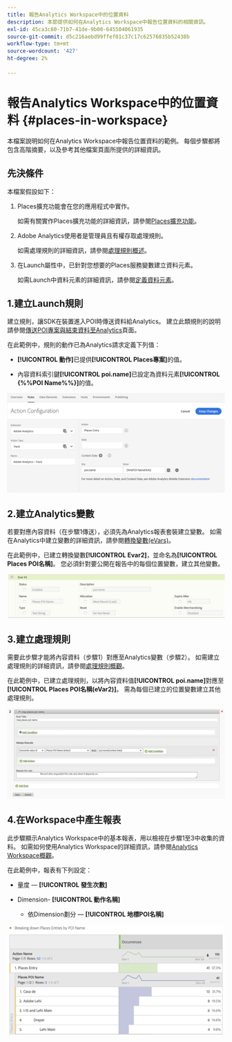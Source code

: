 ```yaml
---
title: 報告Analytics Workspace中的位置資料
description: 本節提供如何在Analytics Workspace中報告位置資料的相關資訊。
exl-id: 45ca3c80-71b7-41de-9b00-645504061935
source-git-commit: d5c216aebd99ffef01c37c17c62576835b52438b
workflow-type: tm+mt
source-wordcount: '427'
ht-degree: 2%

---
```


# 報告Analytics Workspace中的位置資料 {#places-in-workspace}

本檔案說明如何在Analytics Workspace中報告位置資料的範例。 每個步驟都將包含高階摘要，以及參考其他檔案頁面所提供的詳細資訊。

## 先決條件

本檔案假設如下：

1. Places擴充功能會在您的應用程式中實作。

   如需有關實作Places擴充功能的詳細資訊，請參閱[Places擴充功能](/help/places-ext-aep-sdks/places-extension/places-extension.md)。

1. Adobe Analytics使用者是管理員且有權存取處理規則。

   如需處理規則的詳細資訊，請參閱[處理規則概述](https://experienceleague.adobe.com/docs/analytics/admin/admin-tools/manage-report-suites/edit-report-suite/report-suite-general/c-processing-rules/processing-rules.html)。

1. 在Launch屬性中，已針對您想要的Places服務變數建立資料元素。

   如需Launch中資料元素的詳細資訊，請參閱[定義資料元素](/help/use-places-launch-workflow/define-data-elements.md)。


## 1.建立Launch規則

建立規則，讓SDK在裝置進入POI時傳送資料給Analytics。 建立此類規則的說明請參閱[傳送POI專案與結束資料至Analytics](/help/use-places-with-other-solutions/places-adobe-analytics/use-places-adobe-analytics.md)頁面。

在此範例中，規則的動作已為Analytics請求定義下列值：

* **[!UICONTROL 動作]**&#x200B;已提供&#x200B;**[!UICONTROL Places專案]**&#x200B;的值。

* 內容資料索引鍵&#x200B;**[!UICONTROL poi.name]**&#x200B;已設定為資料元素&#x200B;**[!UICONTROL {%%POI Name%%}]**&#x200B;的值。

![「設定動作」](/help/assets/pt-setAction.png)

## 2.建立Analytics變數

若要對應內容資料（在步驟1傳送），必須先為Analytics報表套裝建立變數。 如需在Analytics中建立變數的詳細資訊，請參閱[轉換變數(eVars)](https://experienceleague.adobe.com/docs/analytics/implementation/vars/page-vars/evar.html)。

在此範例中，已建立轉換變數&#x200B;**[!UICONTROL Evar2]**，並命名為&#x200B;**[!UICONTROL Places POI名稱]**。 您必須針對要公開在報告中的每個位置變數，建立其他變數。

![「建立分析變數」](/help/assets/aa-evar.png)

## 3.建立處理規則

需要此步驟才能將內容資料（步驟1）對應至Analytics變數（步驟2）。 如需建立處理規則的詳細資訊，請參閱[處理規則概觀](https://experienceleague.adobe.com/docs/analytics/admin/admin-tools/manage-report-suites/edit-report-suite/report-suite-general/c-processing-rules/processing-rules.html)。

在此範例中，已建立處理規則，以將內容資料值&#x200B;**[!UICONTROL poi.name]**&#x200B;對應至&#x200B;**[!UICONTROL Places POI名稱(eVar2)]**。 需為每個已建立的位置變數建立其他處理規則。

![&quot;建立處理規則&quot;](/help/assets/aa-processing-rule.png)

## 4.在Workspace中產生報表

此步驟顯示Analytics Workspace中的基本報表，用以檢視在步驟1至3中收集的資料。 如需如何使用Analytics Workspace的詳細資訊，請參閱[Analytics Workspace概觀](https://experienceleague.adobe.com/docs/analytics/analyze/analysis-workspace/home.html)。

在此範例中，報表有下列設定：

* 量度 — **[!UICONTROL 發生次數]**

* Dimension- **[!UICONTROL 動作名稱]**

   * 依Dimension劃分 — **[!UICONTROL 地標POI名稱]**

![「在工作區中建立報告」](/help/assets/aa-workspace.png)
